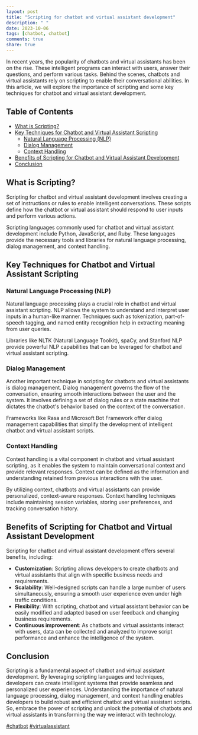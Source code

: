 ```yaml
---
layout: post
title: "Scripting for chatbot and virtual assistant development"
description: " "
date: 2023-10-06
tags: [chatbot, chatbot]
comments: true
share: true
---
```


In recent years, the popularity of chatbots and virtual assistants has been on the rise. These intelligent programs can interact with users, answer their questions, and perform various tasks. Behind the scenes, chatbots and virtual assistants rely on scripting to enable their conversational abilities. In this article, we will explore the importance of scripting and some key techniques for chatbot and virtual assistant development.

## Table of Contents
- [What is Scripting?](#what-is-scripting)
- [Key Techniques for Chatbot and Virtual Assistant Scripting](#key-techniques-for-chatbot-and-virtual-assistant-scripting)
  - [Natural Language Processing (NLP)](#natural-language-processing-(nlp))
  - [Dialog Management](#dialog-management)
  - [Context Handling](#context-handling)
- [Benefits of Scripting for Chatbot and Virtual Assistant Development](#benefits-of-scripting-for-chatbot-and-virtual-assistant-development)
- [Conclusion](#conclusion)

## What is Scripting?

Scripting for chatbot and virtual assistant development involves creating a set of instructions or rules to enable intelligent conversations. These scripts define how the chatbot or virtual assistant should respond to user inputs and perform various actions.

Scripting languages commonly used for chatbot and virtual assistant development include Python, JavaScript, and Ruby. These languages provide the necessary tools and libraries for natural language processing, dialog management, and context handling.

## Key Techniques for Chatbot and Virtual Assistant Scripting

### Natural Language Processing (NLP)

Natural language processing plays a crucial role in chatbot and virtual assistant scripting. NLP allows the system to understand and interpret user inputs in a human-like manner. Techniques such as tokenization, part-of-speech tagging, and named entity recognition help in extracting meaning from user queries.

Libraries like NLTK (Natural Language Toolkit), spaCy, and Stanford NLP provide powerful NLP capabilities that can be leveraged for chatbot and virtual assistant scripting.

### Dialog Management

Another important technique in scripting for chatbots and virtual assistants is dialog management. Dialog management governs the flow of the conversation, ensuring smooth interactions between the user and the system. It involves defining a set of dialog rules or a state machine that dictates the chatbot's behavior based on the context of the conversation.

Frameworks like Rasa and Microsoft Bot Framework offer dialog management capabilities that simplify the development of intelligent chatbot and virtual assistant scripts.

### Context Handling

Context handling is a vital component in chatbot and virtual assistant scripting, as it enables the system to maintain conversational context and provide relevant responses. Context can be defined as the information and understanding retained from previous interactions with the user.

By utilizing context, chatbots and virtual assistants can provide personalized, context-aware responses. Context handling techniques include maintaining session variables, storing user preferences, and tracking conversation history.

## Benefits of Scripting for Chatbot and Virtual Assistant Development

Scripting for chatbot and virtual assistant development offers several benefits, including:

- **Customization**: Scripting allows developers to create chatbots and virtual assistants that align with specific business needs and requirements.
- **Scalability**: Well-designed scripts can handle a large number of users simultaneously, ensuring a smooth user experience even under high traffic conditions.
- **Flexibility**: With scripting, chatbot and virtual assistant behavior can be easily modified and adapted based on user feedback and changing business requirements.
- **Continuous improvement**: As chatbots and virtual assistants interact with users, data can be collected and analyzed to improve script performance and enhance the intelligence of the system.

## Conclusion

Scripting is a fundamental aspect of chatbot and virtual assistant development. By leveraging scripting languages and techniques, developers can create intelligent systems that provide seamless and personalized user experiences. Understanding the importance of natural language processing, dialog management, and context handling enables developers to build robust and efficient chatbot and virtual assistant scripts. So, embrace the power of scripting and unlock the potential of chatbots and virtual assistants in transforming the way we interact with technology.

[#chatbot](#chatbot) [#virtualassistant](#virtual-assistant)